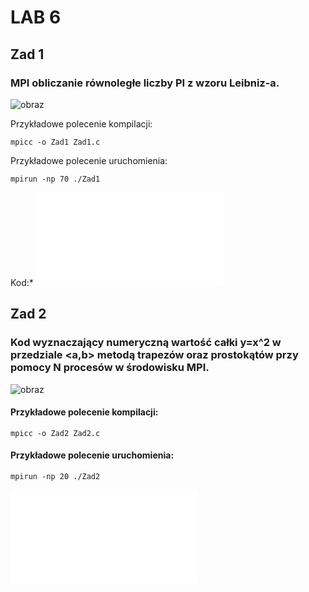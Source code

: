 # LAB 6
## Zad 1
### MPI obliczanie równoległe liczby PI z wzoru Leibniz-a.
![obraz](https://user-images.githubusercontent.com/38810840/143136725-015cc147-58ca-4510-8775-256fcd42a07b.png)

Przykładowe polecenie kompilacji:
```
mpicc -o Zad1 Zad1.c
```
Przykładowe polecenie uruchomienia:
```
mpirun -np 70 ./Zad1
```
Kod:* ![Zad1](Zad1.c)


## Zad 2
### Kod wyznaczający numeryczną wartość całki y=x^2 w przedziale <a,b> metodą trapezów oraz prostokątów  przy  pomocy  N  procesów  w  środowisku  MPI.
![obraz](https://user-images.githubusercontent.com/38810840/143278193-b799e2ba-6279-474c-98fd-7ef033fd78bc.png)

#### Przykładowe polecenie kompilacji:
```
mpicc -o Zad2 Zad2.c
```
#### Przykładowe polecenie uruchomienia:
```
mpirun -np 20 ./Zad2
```
![Zad2](Zad2.c)
